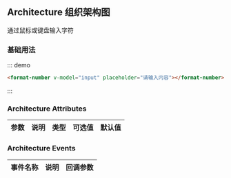 <script>
  export default {
    data() {
      return {
        input: ''
      };
    }
  }
</script>
## Architecture 组织架构图

通过鼠标或键盘输入字符

### 基础用法

::: demo
```html
<format-number v-model="input" placeholder="请输入内容"></format-number>
```
:::


### Architecture Attributes

| 参数          | 说明            | 类型            | 可选值                 | 默认值   |
|-------------  |---------------- |---------------- |---------------------- |-------- |
 

### Architecture Events
| 事件名称 | 说明 | 回调参数 |
|---------|--------|---------|
 